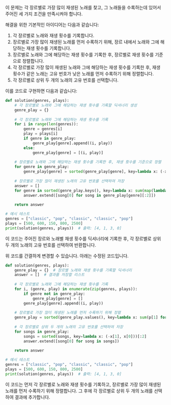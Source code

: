이 문제는 각 장르별로 가장 많이 재생된 노래를 찾고, 그 노래들을 수록하는데 있어서 주어진 세 가지 조건을 만족시켜야 합니다.

해결을 위한 기본적인 아이디어는 다음과 같습니다:

1. 각 장르별로 노래와 재생 횟수를 기록합니다.
2. 장르별로 가장 많이 재생된 노래를 먼저 수록하기 위해, 장르 내에서 노래와 그에 해당하는 재생 횟수를 기록합니다.
3. 장르별로 노래와 그에 해당하는 재생 횟수를 기록한 후, 장르별로 재생 횟수를 기준으로 정렬합니다.
4. 각 장르별로 가장 많이 재생된 노래와 그에 해당하는 재생 횟수를 기록한 후, 재생 횟수가 같은 노래는 고유 번호가 낮은 노래를 먼저 수록하기 위해 정렬합니다.
5. 각 장르별로 상위 두 개의 노래의 고유 번호를 선택합니다.

이를 코드로 구현하면 다음과 같습니다:

```python
def solution(genres, plays):
    # 각 장르별로 노래와 그에 해당하는 재생 횟수를 기록할 딕셔너리 생성
    genre_play = {}
    
    # 각 장르별로 노래와 그에 해당하는 재생 횟수를 기록
    for i in range(len(genres)):
        genre = genres[i]
        play = plays[i]
        if genre in genre_play:
            genre_play[genre].append((i, play))
        else:
            genre_play[genre] = [(i, play)]
    
    # 장르별로 노래와 그에 해당하는 재생 횟수를 기록한 후, 재생 횟수를 기준으로 정렬
    for genre in genre_play:
        genre_play[genre] = sorted(genre_play[genre], key=lambda x: (-x[1], x[0]))
    
    # 장르별로 가장 많이 재생된 노래의 고유 번호를 선택하여 저장
    answer = []
    for genre in sorted(genre_play.keys(), key=lambda x: sum(map(lambda y: y[1], genre_play[x])), reverse=True):
        answer.extend([song[0] for song in genre_play[genre][:2]])
    
    return answer

# 예시 테스트
genres = ["classic", "pop", "classic", "classic", "pop"]
plays = [500, 600, 150, 800, 2500]
print(solution(genres, plays))  # 출력: [4, 1, 3, 0]
```

이 코드는 주어진 장르와 노래별 재생 횟수를 딕셔너리에 기록한 후, 각 장르별로 상위 두 개의 노래의 고유 번호를 선택하여 반환합니다.

위 코드를 간결하게 변경할 수 있습니다. 아래는 수정된 코드입니다.

```python
def solution(genres, plays):
    genre_play = {}  # 장르별 노래와 재생 횟수를 기록할 딕셔너리
    answer = []  # 결과를 저장할 리스트
    
    # 각 장르별로 노래와 그에 해당하는 재생 횟수를 기록
    for i, (genre, play) in enumerate(zip(genres, plays)):
        if genre not in genre_play:
            genre_play[genre] = []
        genre_play[genre].append((i, play))
    
    # 장르별로 가장 많이 재생된 노래를 먼저 수록하기 위해 정렬
    genre_play = sorted(genre_play.values(), key=lambda x: sum(p[1] for p in x), reverse=True)
    
    # 각 장르별로 상위 두 개의 노래의 고유 번호를 선택하여 저장
    for songs in genre_play:
        songs = sorted(songs, key=lambda x: (-x[1], x[0]))[:2]
        answer.extend([song[0] for song in songs])
    
    return answer

# 예시 테스트
genres = ["classic", "pop", "classic", "classic", "pop"]
plays = [500, 600, 150, 800, 2500]
print(solution(genres, plays))  # 출력: [4, 1, 3, 0]
```

이 코드는 먼저 각 장르별로 노래와 재생 횟수를 기록하고, 장르별로 가장 많이 재생된 노래를 먼저 수록하기 위해 정렬합니다. 그 후에 각 장르별로 상위 두 개의 노래를 선택하여 결과에 추가합니다.